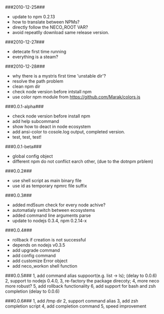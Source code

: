 ###2010-12-25###
* update to npm 0.2.13
* how to translate between NPMs?
* directly follow the NECO_ROOT VAR?
* avoid repeatlly download same release version.

###2010-12-27###
* detecate first time running
* everything is a steam?

###2010-12-28###
* why there is a mystris first time 'unstable dir'?
* resolve the path problem
* clean npm dir
* check node version before intstall npm
* use color npm module from https://github.com/Marak/colors.js

###0.0.1-alpha###
* check node version before install npm
* add help subcommand
* show how to deact in node ecosystem
* add ansi-color to cosole.log output, completed version.
* test, test, test!

###0.0.1-beta###
* global config object
* different npm do not conflict earch other, (due to the dotnpm prblem)

###0.0.2###
* use shell script as main binary file
* use id as temporary npmrc file suffix


###0.0.3###
* added md5sum check for every node achive?
* automatialy switch between ecosystems
* added command line arguments parse
* update to nodejs 0.3.4, npm 0.2.14-x

###0.0.4###
* rollback if creation is not successful
* depends on nodejs v0.3.5
* add upgrade command
* add config command
* add customize Error object
* add neco_workon shell function

###0.0.5###
1, add command alias suppoort(e.g. list -> ls); (delay to 0.0.6)
2, support to nodejs 0.4.0,
3, re-factory the package direcoty;
4, more neco more robust?
5, add rollback functionality
6, add support for bash and zsh completion     (delay to 0.0.6)

###0.0.6###
1, add /tmp dir
2, support command alias
3, add zsh completion script
4, add completion command
5, speed improvement
